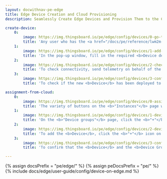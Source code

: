 ```yaml
---
layout: docwithnav-pe-edge
title: Edge Device Creation and Cloud Provisioning
description: Seamlessly Create Edge Devices and Provision Them to the Cloud

create-device:
    0:
        image: https://img.thingsboard.io/pe/edge/config/devices/0-go-to-devices-section.webp
        title: 'Any user who has the <a href="/docs/pe/reference/lwm2m-api/#write-operation" target="_blank">"Write" operation</a> permission for <b>Devices</b> is able to create <b>Device entities</b> on the <b>Edge instance</b>. Go to the <b>Entities > Devices</b> section and click the <b>"Add new device"</b> button.'
    1:
        image: https://img.thingsboard.io/pe/edge/config/devices/1-add-new-device.webp
        title: 'In the pop-up window, fill in the required <b>Device details</b> fields, such as <b>"Name"</b> and <b>"Device profile"</b>. Confirm the action by clicking the <b>"Add"</b> button.'
    2:
        image: https://img.thingsboard.io/pe/edge/config/devices/2-check-connectivity.webp
        title: 'To check connectivity, send telemetry on behalf of the <b>Device</b> using shell by following the on-screen instructions.'
    3:
        image: https://img.thingsboard.io/pe/edge/config/devices/3-confirm-on-cloud.webp
        title: 'To check if the new <b>Device</b> has been deployed to the <b>Cloud (Server)</b>, log in to your <b>Cloud (Server)</b> and navigate to the <b>Entities > Devices</b> section.<br>For the <b>ThingsBoard Edge Professional Edition</b>:<ul><li>A new <b>Device entity group</b> will be created with the <b>"[Edge] {NAME_OF_EDGE} All"</b> template name;</li><li>A newly created <b>Device</b> will be assigned to the <b>Cloud (Server)</b> automatically and added to group above;</li><li>This newly created <b>Group</b> will be assigned to the <b>Edge</b> automatically.</li></ul>'

assignment-from-cloud:
    0:
        image: https://img.thingsboard.io/pe/edge/config/devices/0-assignment-from-cloud.webp
        title: 'The variety of buttons on the <b>"Instances"</b> page will help you to manage different <a href="/docs/pe/user-guide/groups/" target="_blank">entity groups</a> and <a href="/docs/user-guide/entities-and-relations/" target="_blank">entities</a>, and assign them accordingly to the <b>Edge instance</b>. To assign a <b>Device Group</b>, click the <b>"Manage edge device groups"</b> button.'
    1:
        image: https://img.thingsboard.io/pe/edge/config/devices/1-device-group-from-cloud.webp
        title: 'On the <b>"Device groups"</b> page, click the <b>"+"</b> icon and then select the <b>Device group</b> from the drop-down list in the pop-up window. Confirm the action by clicking the <b>"Assign"</b> button.'
    2:
        image: https://img.thingsboard.io/pe/edge/config/devices/2-device-from-cloud.webp
        title: 'To add the <b>Device</b>, click the <b>"+"</b> icon on the selected group page, and fill in the required <b>Device details</b> fields, such as <b>"Name"</b> and <b>"Device profile"</b>, in the pop-up window. Confirm the action by clicking the <b>"Add"</b> button.'
    3:
        image: https://img.thingsboard.io/pe/edge/config/devices/3-confirm-on-edge.webp
        title: 'To confirm that the <b>Device</b> and the <b>Device Group</b> have been assigned to the <b>Edge instance</b>, log in to your <b>Edge instance</b> and go to the  <b>Entities > Devices</b> section.'

---
```


{% assign docsPrefix = "pe/edge/" %}
{% assign peDocsPrefix = "pe/" %}
{% include docs/edge/user-guide/config/device-on-edge.md %}
